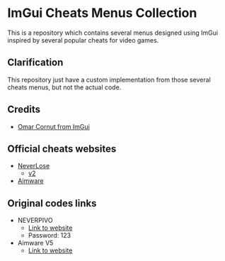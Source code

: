 # ImGui Cheats Menus Collection

This is a repository which contains several menus designed using ImGui inspired by several popular cheats for video games.

## Clarification

This repository just have a custom implementation from those several cheats menus, but not the actual code.

## Credits

- [Omar Cornut from ImGui](https://github.com/ocornut/imgui)

## Official cheats websites

- [NeverLose](https://neverlose.cc/)
    - [v2](https://forum.neverlose.cc/t/neverlose-v2-released/60636)
- [Aimware](https://aimware.net/)

## Original codes links

- NEVERPIVO
    - [Link to website](https://corsair.wtf/topic/14610-neverpivo-v2-imgui-csgo-hack/)
    - Password: 123
- Aimware V5
    - [Link to website](https://corsair.wtf/topic/17511-imgui-menu/?do=findComment&comment=81320)